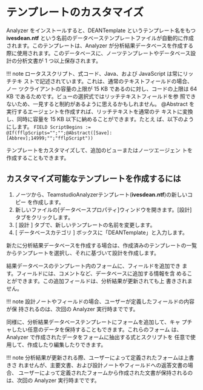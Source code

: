 # テンプレートのカスタマイズ

Analyzer をインストールすると、DEANTemplate というテンプレート名をもつ **ivesdean.ntf** という名前のデータベーステンプレートファイルが自動的に作成されます。このテンプレートは、Analyzer が分析結果データベースを作成する際に使用されます。このデータベースに、ノーツテンプレートやデータベース設計の分析文書が 1 つ以上保存されます。
 
!!! note
    ロータススクリプト、式コード、Java、および JavaScript は常にリッチテキ ストで記述されています。これは、通常のテキストフィールドの場合、ノー ツクライアントの容量の上限が 15 KB であるのに対し、コードの上限は 64 KB であるためです。ビューの選択式ではリッチテキストフィールドを参 照できないため、一見すると制約があるように思えるかもしれません。 @Abstract を実行するエージェントを作成すれば、リッチテキストを通常のテ キストに変換し、同時に容量を 15 KB 以下に納めることができます。たとえ ば、以下のようにします。 
    ```
    FIELD ScriptBegins :=
    @If(fflpScripts="";"";@Abstract([Save]:[Abbrev];14999;"";"fflpScript"))
    ```
 
テンプレートをカスタマイズして、追加のビューまたはノーツエージェン トを作成することもできます。

## カスタマイズ可能なテンプレートを作成するには
1. ノーツから、TeamstudioAnalyzerテンプレート(**ivesdean.ntf**)の新しいコピー を作成します。
2. 新しいファイルの[データベースプロパティ]ウィンドウを開きます。[設計] タブをクリックします。
3. [ 設計 ] タブで、新しいテンプレートの名前を変更します。
4. [ データベースカテゴリ ] ボックスに「DEANTemplate」と入力します。

新たに分析結果データベースを作成する場合は、作成済みのテンプレートの一覧からテンプレートを選択し、それに基づいて設計を作成します。

結果データベースのテンプレート内のフォームに、フィールドを追加でき ます。フィールドには、コメントなど、データベースに追加する情報を含 めることができます。この追加フィールドは、分析結果が更新されても上 書きされません。

!!! note
    設計ノートやフィールドの場合、ユーザーが定義したフィールドの内容が保 持されるのは、次回の Analyzer 実行時までです。
    
同様に、分析結果データベーステンプレートにフォームを追加して、キャ プチャしたい任意のデータを保持することもできます。これらのフォーム は、Analyzer で作成されたデータをフォームに抽出する式とスクリプトを 任意で使用して、作成したり編集したりできます。

!!! note
    分析結果が更新される際、ユーザーによって定義されたフォームは上書きさ れませんが、主要文書、および設計ノートやフィールドへの返答文書の場合、 ユーザーによって定義されたフォームから作成された文書が保持されるの は、次回の Analyzer 実行時までです。